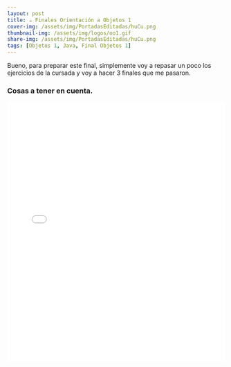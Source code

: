 ```yaml
---
layout: post
title: ☕ Finales Orientación a Objetos 1
cover-img: /assets/img/PortadasEditadas/huCu.png
thumbnail-img: /assets/img/logos/oo1.gif
share-img: /assets/img/PortadasEditadas/huCu.png
tags: [Objetos 1, Java, Final Objetos 1]
---
```


Bueno, para preparar este final, simplemente voy a repasar un poco los ejercicios de la cursada y voy a hacer 3 finales que me pasaron.

### Cosas a tener en cuenta.


<embed src="/docs/umlResumen.pdf" type="application/pdf" width="100%" height="600px" >